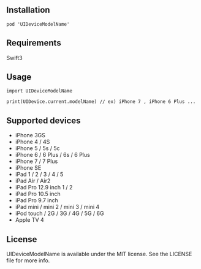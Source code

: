 ## Installation

```
pod 'UIDeviceModelName'
```

## Requirements

Swift3

## Usage

```
import UIDeviceModelName

print(UIDevice.current.modelName) // ex) iPhone 7 , iPhone 6 Plus ...
```

## Supported devices

- iPhone 3GS
- iPhone 4 / 4S
- iPhone 5 / 5s / 5c
- iPhone 6 / 6 Plus / 6s / 6 Plus
- iPhone 7 / 7 Plus
- iPhone SE
- iPad 1 / 2 / 3 / 4 / 5
- iPad Air / Air2
- iPad Pro 12.9 inch 1 / 2
- iPad Pro 10.5 inch
- iPad Pro 9.7 inch
- iPad mini /  mini 2 / mini 3 / mini 4
- iPod touch / 2G / 3G / 4G / 5G / 6G
- Apple TV 4

## License

UIDeviceModelName is available under the MIT license. See the LICENSE file for more info.
